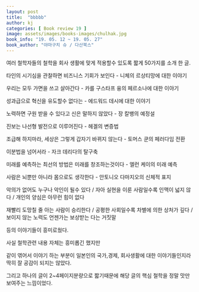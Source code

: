 ```yaml
---
layout: post
title:  "bbbbb"
author: kj
categories: [ Book review 19 ]
image: assets/images/books-images/chulhak.jpg
book_info: "19. 05. 12 ~ 19. 05. 27"
book_author: "야마구치 슈 / 다산북스"
---
```

여러 철학자들의 철학을 회사 생활에 맞게 적용할수 있도록 짧게 50가지를 소개 한 글.

타인의 시기심을 관찰하면 비즈니스 기회가 보인다 - 니체의 르상티망에 대한 이야기

우리는 모두 가면을 쓰고 살아간다 - 카를 구스타프 융의 페르소나에 대한 이야기

성과급으로 혁신을 유도할수 없다는 - 에드워드 데시에 대한 이야기

노력하면 구원 받을 수 있다고 신은 말하지 않았다 - 장 칼뱅의 예정설

진보는 나선형 발전으로 이루어진다 - 헤겔의 변증법

조급해 하지마라, 세상은 그렇게 갑자기 바뀌지 않는다 - 토머스 쿤의 페러다임 전환

이분법을 넘어서라 - 자크 데리다의 탈구축

미래를 예측하는 최선의 방법은 미래를 창조하는것이다 - 엘런 케이의 미래 예측

사람은 뇌뿐만 아니라 몸으로도 생각한다 - 안토니오 다마지오의 신체적 표지

악의가 없어도 누구나 악인이 될수 있다 / 자아 실현을 이룬 사람일수록 인맥이 넓지 않다 / 개인의 양심은 아무런 힘이 없다

재빨리 도망칠 줄 아는 사람이 승리한다 / 공평한 사회일수록 차별에 의한 상처가 깊다 / 보이지 않는 노력도 언젠가는 보상받는 다는 거짓말

등의 이야기들이 흥미로웠다.


사실 철학관련 내용 자체는 흥미롭긴 했지만

같이 엮어서 이야기 하는 부분이 일본인의 국가,경제, 회사생활에 대한 이야기들인지라 딱히 잘 공감이 되지는 않았다.

그리고 하나의 글이 2~4페이지분량으로 짧기때문에 해당 글의 핵심 철학을 정말 맛만 보여주는 느낌이었다.
